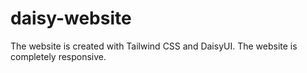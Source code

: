 # daisy-website

The website is created with Tailwind CSS and DaisyUI.
The website is completely responsive.
